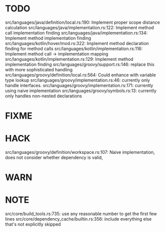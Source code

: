# TODO
src/languages/java/definition/local.rs:190: Implement proper scope distance calculation
src/languages/java/implementation.rs:122: Implement method call implementation finding
src/languages/java/implementation.rs:134: Implement method implementation finding
src/languages/kotlin/hover/mod.rs:322: Implement method declaration finding for method calls
src/languages/kotlin/implementation.rs:116: Implement method call -> implementation mapping
src/languages/kotlin/implementation.rs:129: Implement method implementation finding
src/languages/groovy/support.rs:146: replace this with more sophisticated handling
src/languages/groovy/definition/local.rs:564: Could enhance with variable type lookup
src/languages/groovy/implementation.rs:46: currently only handle interfaces.
src/languages/groovy/implementation.rs:171: currently using naive implementation
src/languages/groovy/symbols.rs:13: currently only handles non-nested declarations

# FIXME

# HACK
src/languages/groovy/definition/workspace.rs:107: Naive implementation, does not consider whether dependency is valid,

# WARN

# NOTE
src/core/build_tools.rs:735: use any reasonable number to get the first few lines
src/core/dependency_cache/builtin.rs:356: include everything else that's not explicitly skipped
